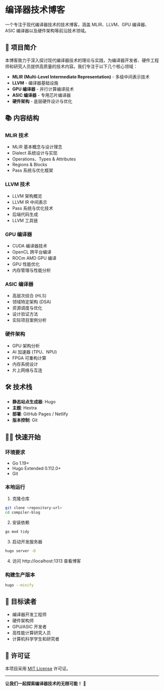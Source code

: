 # 编译器技术博客

一个专注于现代编译器技术的技术博客，涵盖 MLIR、LLVM、GPU 编译器、ASIC 编译器以及硬件架构等前沿技术领域。

## 🚀 项目简介

本博客致力于深入探讨现代编译器技术的理论与实践，为编译器开发者、硬件工程师和研究人员提供高质量的技术内容。我们专注于以下几个核心领域：

- **MLIR (Multi-Level Intermediate Representation)** - 多级中间表示技术
- **LLVM** - 编译器基础设施
- **GPU 编译器** - 并行计算编译技术
- **ASIC 编译器** - 专用芯片编译器
- **硬件架构** - 底层硬件设计与优化

## 📚 内容结构

### MLIR 技术
- MLIR 基本概念与设计理念
- Dialect 系统设计与实现
- Operations、Types & Attributes
- Regions & Blocks
- Pass 系统与优化框架

### LLVM 技术
- LLVM 架构概览
- LLVM IR 中间表示
- Pass 系统与优化技术
- 后端代码生成
- LLVM 工具链

### GPU 编译器
- CUDA 编译器技术
- OpenCL 跨平台编译
- ROCm AMD GPU 编译
- GPU 性能优化
- 内存管理与性能分析

### ASIC 编译器
- 高层次综合 (HLS)
- 领域特定架构 (DSA)
- 资源调度与优化
- 设计验证方法
- 实际项目案例分析

### 硬件架构
- GPU 架构分析
- AI 加速器 (TPU、NPU)
- FPGA 可重构计算
- 内存系统设计
- 片上网络与互连

## 🛠️ 技术栈

- **静态站点生成器**: Hugo
- **主题**: Hextra
- **部署**: GitHub Pages / Netlify
- **版本控制**: Git

## 🏃‍♂️ 快速开始

### 环境要求

- Go 1.19+
- Hugo Extended 0.112.0+
- Git

### 本地运行

1. 克隆仓库
```bash
git clone <repository-url>
cd compiler-blog
```

2. 安装依赖
```bash
go mod tidy
```

3. 启动开发服务器
```bash
hugo server -D
```

4. 访问 http://localhost:1313 查看博客

### 构建生产版本

```bash
hugo --minify
```

## 🎯 目标读者

- 编译器开发工程师
- 硬件架构师
- GPU/ASIC 开发者
- 高性能计算研究人员
- 计算机科学学生和研究者

## 📄 许可证

本项目采用 [MIT License](LICENSE) 许可证。

---

**让我们一起探索编译器技术的无限可能！** 🚀